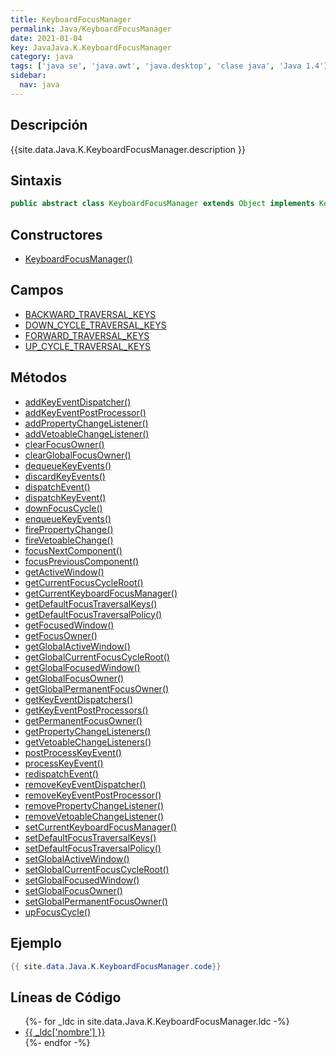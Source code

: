 ```yaml
---
title: KeyboardFocusManager
permalink: Java/KeyboardFocusManager
date: 2021-01-04
key: JavaJava.K.KeyboardFocusManager
category: java
tags: ['java se', 'java.awt', 'java.desktop', 'clase java', 'Java 1.4']
sidebar: 
  nav: java
---
```


## Descripción
{{site.data.Java.K.KeyboardFocusManager.description }}

## Sintaxis
~~~java
public abstract class KeyboardFocusManager extends Object implements KeyEventDispatcher, KeyEventPostProcessor
~~~

## Constructores
* [KeyboardFocusManager()](/Java/KeyboardFocusManager/KeyboardFocusManager/)

## Campos
* [BACKWARD_TRAVERSAL_KEYS](/Java/KeyboardFocusManager/BACKWARD_TRAVERSAL_KEYS)
* [DOWN_CYCLE_TRAVERSAL_KEYS](/Java/KeyboardFocusManager/DOWN_CYCLE_TRAVERSAL_KEYS)
* [FORWARD_TRAVERSAL_KEYS](/Java/KeyboardFocusManager/FORWARD_TRAVERSAL_KEYS)
* [UP_CYCLE_TRAVERSAL_KEYS](/Java/KeyboardFocusManager/UP_CYCLE_TRAVERSAL_KEYS)

## Métodos
* [addKeyEventDispatcher()](/Java/KeyboardFocusManager/addKeyEventDispatcher)
* [addKeyEventPostProcessor()](/Java/KeyboardFocusManager/addKeyEventPostProcessor)
* [addPropertyChangeListener()](/Java/KeyboardFocusManager/addPropertyChangeListener)
* [addVetoableChangeListener()](/Java/KeyboardFocusManager/addVetoableChangeListener)
* [clearFocusOwner()](/Java/KeyboardFocusManager/clearFocusOwner)
* [clearGlobalFocusOwner()](/Java/KeyboardFocusManager/clearGlobalFocusOwner)
* [dequeueKeyEvents()](/Java/KeyboardFocusManager/dequeueKeyEvents)
* [discardKeyEvents()](/Java/KeyboardFocusManager/discardKeyEvents)
* [dispatchEvent()](/Java/KeyboardFocusManager/dispatchEvent)
* [dispatchKeyEvent()](/Java/KeyboardFocusManager/dispatchKeyEvent)
* [downFocusCycle()](/Java/KeyboardFocusManager/downFocusCycle)
* [enqueueKeyEvents()](/Java/KeyboardFocusManager/enqueueKeyEvents)
* [firePropertyChange()](/Java/KeyboardFocusManager/firePropertyChange)
* [fireVetoableChange()](/Java/KeyboardFocusManager/fireVetoableChange)
* [focusNextComponent()](/Java/KeyboardFocusManager/focusNextComponent)
* [focusPreviousComponent()](/Java/KeyboardFocusManager/focusPreviousComponent)
* [getActiveWindow()](/Java/KeyboardFocusManager/getActiveWindow)
* [getCurrentFocusCycleRoot()](/Java/KeyboardFocusManager/getCurrentFocusCycleRoot)
* [getCurrentKeyboardFocusManager()](/Java/KeyboardFocusManager/getCurrentKeyboardFocusManager)
* [getDefaultFocusTraversalKeys()](/Java/KeyboardFocusManager/getDefaultFocusTraversalKeys)
* [getDefaultFocusTraversalPolicy()](/Java/KeyboardFocusManager/getDefaultFocusTraversalPolicy)
* [getFocusedWindow()](/Java/KeyboardFocusManager/getFocusedWindow)
* [getFocusOwner()](/Java/KeyboardFocusManager/getFocusOwner)
* [getGlobalActiveWindow()](/Java/KeyboardFocusManager/getGlobalActiveWindow)
* [getGlobalCurrentFocusCycleRoot()](/Java/KeyboardFocusManager/getGlobalCurrentFocusCycleRoot)
* [getGlobalFocusedWindow()](/Java/KeyboardFocusManager/getGlobalFocusedWindow)
* [getGlobalFocusOwner()](/Java/KeyboardFocusManager/getGlobalFocusOwner)
* [getGlobalPermanentFocusOwner()](/Java/KeyboardFocusManager/getGlobalPermanentFocusOwner)
* [getKeyEventDispatchers()](/Java/KeyboardFocusManager/getKeyEventDispatchers)
* [getKeyEventPostProcessors()](/Java/KeyboardFocusManager/getKeyEventPostProcessors)
* [getPermanentFocusOwner()](/Java/KeyboardFocusManager/getPermanentFocusOwner)
* [getPropertyChangeListeners()](/Java/KeyboardFocusManager/getPropertyChangeListeners)
* [getVetoableChangeListeners()](/Java/KeyboardFocusManager/getVetoableChangeListeners)
* [postProcessKeyEvent()](/Java/KeyboardFocusManager/postProcessKeyEvent)
* [processKeyEvent()](/Java/KeyboardFocusManager/processKeyEvent)
* [redispatchEvent()](/Java/KeyboardFocusManager/redispatchEvent)
* [removeKeyEventDispatcher()](/Java/KeyboardFocusManager/removeKeyEventDispatcher)
* [removeKeyEventPostProcessor()](/Java/KeyboardFocusManager/removeKeyEventPostProcessor)
* [removePropertyChangeListener()](/Java/KeyboardFocusManager/removePropertyChangeListener)
* [removeVetoableChangeListener()](/Java/KeyboardFocusManager/removeVetoableChangeListener)
* [setCurrentKeyboardFocusManager()](/Java/KeyboardFocusManager/setCurrentKeyboardFocusManager)
* [setDefaultFocusTraversalKeys()](/Java/KeyboardFocusManager/setDefaultFocusTraversalKeys)
* [setDefaultFocusTraversalPolicy()](/Java/KeyboardFocusManager/setDefaultFocusTraversalPolicy)
* [setGlobalActiveWindow()](/Java/KeyboardFocusManager/setGlobalActiveWindow)
* [setGlobalCurrentFocusCycleRoot()](/Java/KeyboardFocusManager/setGlobalCurrentFocusCycleRoot)
* [setGlobalFocusedWindow()](/Java/KeyboardFocusManager/setGlobalFocusedWindow)
* [setGlobalFocusOwner()](/Java/KeyboardFocusManager/setGlobalFocusOwner)
* [setGlobalPermanentFocusOwner()](/Java/KeyboardFocusManager/setGlobalPermanentFocusOwner)
* [upFocusCycle()](/Java/KeyboardFocusManager/upFocusCycle)

## Ejemplo
~~~java
{{ site.data.Java.K.KeyboardFocusManager.code}}
~~~

## Líneas de Código
<ul>
{%- for _ldc in site.data.Java.K.KeyboardFocusManager.ldc -%}
   <li>
       <a href="{{_ldc['url'] }}">{{ _ldc['nombre'] }}</a>
   </li>
{%- endfor -%}
</ul>
